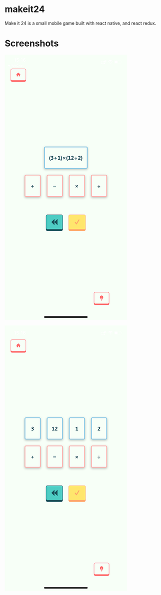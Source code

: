# makeit24

Make it 24 is a small mobile game built with react native, and react redux. 

# Screenshots

![screenshot_1](https://github.com/JunboJ/makeit24/blob/master/assets/demo1.png?raw=true)

![screenshot_2](https://github.com/JunboJ/makeit24/blob/master/assets/demo2.png?raw=true)
